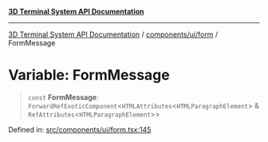 [**3D Terminal System API Documentation**](../../../../README.md)

***

[3D Terminal System API Documentation](../../../../README.md) / [components/ui/form](../README.md) / FormMessage

# Variable: FormMessage

> `const` **FormMessage**: `ForwardRefExoticComponent`\<`HTMLAttributes`\<`HTMLParagraphElement`\> & `RefAttributes`\<`HTMLParagraphElement`\>\>

Defined in: [src/components/ui/form.tsx:145](https://github.com/Dicommunitas/ThreeJS_Terminal_3D/blob/f5c93cd9cb50877abddbfdd17b8806f71c23b36b/src/components/ui/form.tsx#L145)
